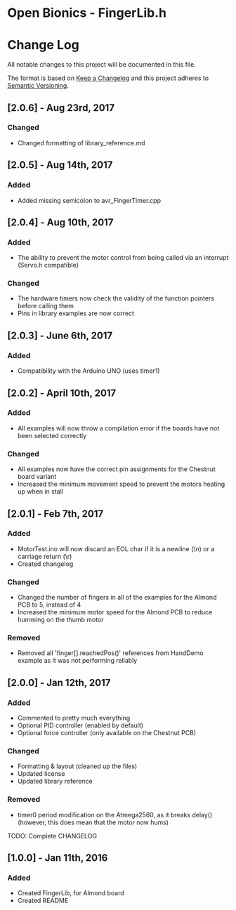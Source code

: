 # Open Bionics - FingerLib.h


# Change Log
All notable changes to this project will be documented in this file.

The format is based on [Keep a Changelog](http://keepachangelog.com/) 
and this project adheres to [Semantic Versioning](http://semver.org/).

## [2.0.6] - Aug 23rd, 2017

### Changed 
- Changed formatting of library_reference.md

## [2.0.5] - Aug 14th, 2017

### Added 
- Added missing semicolon to avr_FingerTimer.cpp


## [2.0.4] - Aug 10th, 2017

### Added 
- The ability to prevent the motor control from being called via an interrupt (Servo.h compatible)

### Changed
- The hardware timers now check the validity of the function pointers before calling them
- Pins in library examples are now correct

## [2.0.3] - June 6th, 2017

### Added 
- Compatibility with the Arduino UNO (uses timer1)


## [2.0.2] - April 10th, 2017

### Added 
- All examples will now throw a compilation error if the boards have not been selected correctly

### Changed
- All examples now have the correct pin assignments for the Chestnut board variant
- Increased the minimum movement speed to prevent the motors heating up when in stall


## [2.0.1] - Feb 7th, 2017

### Added
- MotorTest.ino will now discard an EOL char if it is a newline (\n) or a carriage return (\r)
- Created changelog

### Changed
- Changed the number of fingers in all of the examples for the Almond PCB to 5, instead of 4
- Increased the minimum motor speed for the Almond PCB to reduce humming on the thumb motor

### Removed
- Removed all 'finger[].reachedPos()' references from HandDemo example as it was not performing reliably



## [2.0.0] - Jan 12th, 2017

### Added
- Commented to pretty much everything
- Optional PID controller (enabled by default)
- Optional force controller (only available on the Chestnut PCB)


### Changed
- Formatting & layout (cleaned up the files)
- Updated license
- Updated library reference

### Removed
- timer0 period modification on the Atmega2560, as it breaks delay() (however, this does mean that the motor now hums)


TODO: Complete CHANGELOG

## [1.0.0] - Jan 11th, 2016

### Added
- Created FingerLib, for Almond board
- Created README


